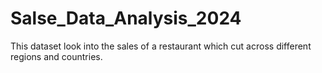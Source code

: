 # Salse_Data_Analysis_2024
This dataset look into the sales of a restaurant which cut across different regions and countries.
